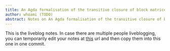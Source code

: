 ```yaml
---
title: An Agda formalisation of the transitive closure of block matrices
author: whoami (TODO)
abstract: Notes on An Agda formalisation of the transitive closure of block matrices
---
```


This is the liveblog notes.  In case there are multiple
people liveblogging, you can temporarily edit your notes
at [this](an-agda-formalisatio/template.md) url and then copy them into this one in one
commit.

